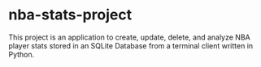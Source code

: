 # nba-stats-project
This project is an application to create, update, delete, and analyze NBA player stats stored in an SQLite Database from a terminal client written in Python. 
